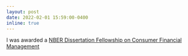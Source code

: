 ```yaml
---
layout: post
date: 2022-02-01 15:59:00-0400
inline: true
---
```


I was awarded a [NBER Dissertation Fellowship on Consumer Financial Management](https://www.nber.org/programs-projects/projects-and-centers/fellowships-consumer-financial-management/graduate-student-fellowships-consumer-financial-management-fellows)

